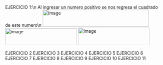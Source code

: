 EJERCICIO 1:\n
Al ingresar un numero positivo se nos regresa el cuadrado de este numero\n
<img width="339" height="55" alt="image" src="https://github.com/user-attachments/assets/0d802a2e-ef75-4f5d-a50d-f11c19afe2d3" />
<img width="229" height="54" alt="image" src="https://github.com/user-attachments/assets/0f9f5956-0c6e-450f-9773-c1e06f4cc69c" />
<img width="230" height="56" alt="image" src="https://github.com/user-attachments/assets/bad5cadd-0abc-4a20-9257-dcac59a8f5e2" />

EJERCICIO 2
EJERCICIO 3
EJERCICIO 4
EJERCICIO 5
EJERCICIO 6
EJERCICIO 7
EJERCICIO 8
EJERCICIO 9
EJERCICIO 10
EJERCICIO 11
